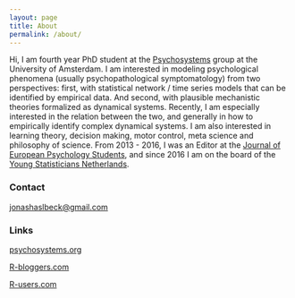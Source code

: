 ```yaml
---
layout: page
title: About
permalink: /about/
---
```


Hi, I am fourth year PhD student at the [Psychosystems](http://psychosystems.org) group at the University of Amsterdam. I am interested in modeling psychological phenomena (usually psychopathological symptomatology) from two perspectives: first, with statistical network / time series models that can be identified by empirical data. And second, with plausible mechanistic theories formalized as dynamical systems. Recently, I am especially interested in the relation between the two, and generally in how to empirically identify complex dynamical systems. I am also interested in learning theory, decision making, motor control, meta science and philosophy of science. From 2013 - 2016, I was an Editor at the [Journal of European Psychology Students](http://jeps.efpsa.org), and since 2016 I am on the board of the [Young Statisticians Netherlands](http://youngstatisticians.nl).


### Contact

jonashaslbeck@gmail.com


### Links

[psychosystems.org](http://psychosystems.org)

[R-bloggers.com](http://www.r-bloggers.com/)

[R-users.com](http://www.r-users.com/)